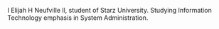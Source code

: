 I Elijah H Neufville ll, student of Starz University.
Studying Information Technology emphasis in System Administration.
